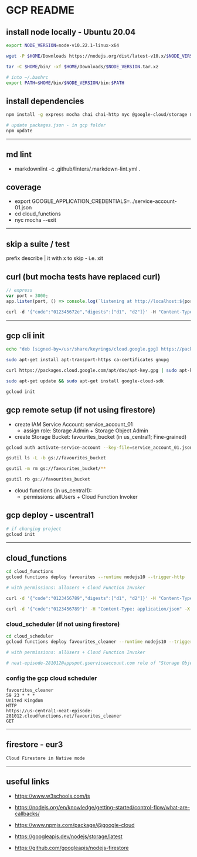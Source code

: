 # GCP README

## install node locally - Ubuntu 20.04

```bash
export NODE_VERSION=node-v10.22.1-linux-x64

wget -P $HOME/Downloads https://nodejs.org/dist/latest-v10.x/$NODE_VERSION.tar.xz

tar -C $HOME/bin/ -xf $HOME/Downloads/$NODE_VERSION.tar.xz

# into ~/.bashrc
export PATH=$HOME/bin/$NODE_VERSION/bin:$PATH
```

## install dependencies

```bash
npm install -g express mocha chai chai-http nyc @google-cloud/storage md5 @google-cloud/firestore markdownlint-cli jsonlint

# update packages.json - in gcp folder
npm update
```

---

## md lint

* markdownlint -c .github/linters/.markdown-lint.yml .

## coverage

* export GOOGLE_APPLICATION_CREDENTIALS=../service-account-01.json
* cd cloud_functions
* nyc mocha --exit

---

## skip a suite / test

prefix describe | it with x to skip - i.e. xit

## curl (but mocha tests have replaced curl)

```javascript
// express
var port = 3000;
app.listen(port, () => console.log(`listening at http://localhost:${port}`));

curl -d '{"code":"012345672e","digests":["d1", "d2"]}' -H "Content-Type: application/json" -X POST http://localhost:3000/save
```

---

## gcp cli init

```bash
echo "deb [signed-by=/usr/share/keyrings/cloud.google.gpg] https://packages.cloud.google.com/apt cloud-sdk main" | sudo tee -a /etc/apt/sources.list.d/google-cloud-sdk.list

sudo apt-get install apt-transport-https ca-certificates gnupg

curl https://packages.cloud.google.com/apt/doc/apt-key.gpg | sudo apt-key --keyring /usr/share/keyrings/cloud.google.gpg add -

sudo apt-get update && sudo apt-get install google-cloud-sdk

gcloud init
```

## gcp remote setup (if not using firestore)

* create IAM Service Account: service_account_01
  * assign role: Storage Admin + Storage Object Admin
* create Storage Bucket: favourites_bucket (in us_central1; Fine-grained)

```bash
gcloud auth activate-service-account --key-file=service_account_01.json

gsutil ls -L -b gs://favourites_bucket

gsutil -m rm gs://favourites_bucket/**

gsutil rb gs://favourites_bucket
```

* cloud functions (in us_central1):
  * permissions: allUsers + Cloud Function Invoker

## gcp deploy - uscentral1

```bash
# if changing project
gcloud init
```

---

## cloud_functions

```bash
cd cloud_functions
gcloud functions deploy favourites --runtime nodejs10 --trigger-http

# with permissions: allUsers + Cloud Function Invoker

curl -d '{"code":"0123456789","digests":["d1", "d2"]}' -H "Content-Type: application/json" -X POST https://us-central1-neat-episode-281012.cloudfunctions.net/favourites/save

curl -d '{"code":"0123456789"}' -H "Content-Type: application/json" -X POST https://us-central1-neat-episode-281012.cloudfunctions.net/favourites/receive

```

### cloud_scheduler (if not using firestore)

```bash
cd cloud_scheduler
gcloud functions deploy favourites_cleaner --runtime nodejs10 --trigger-http

# with permissions: allUsers + Cloud Function Invoker

# neat-episode-281012@appspot.gserviceaccount.com role of "Storage Object Admin" to bucket
```

### config the gcp cloud scheduler

```text
favourites_cleaner
59 23 * * *
United Kingdom
HTTP
https://us-central1-neat-episode-281012.cloudfunctions.net/favourites_cleaner
GET
```

---

## firestore - eur3

```text
Cloud Firestore in Native mode
```

---

## useful links

* <https://www.w3schools.com/js>

* <https://nodejs.org/en/knowledge/getting-started/control-flow/what-are-callbacks/>

* <https://www.npmjs.com/package/@google-cloud>

* <https://googleapis.dev/nodejs/storage/latest>

* <https://github.com/googleapis/nodejs-firestore>

